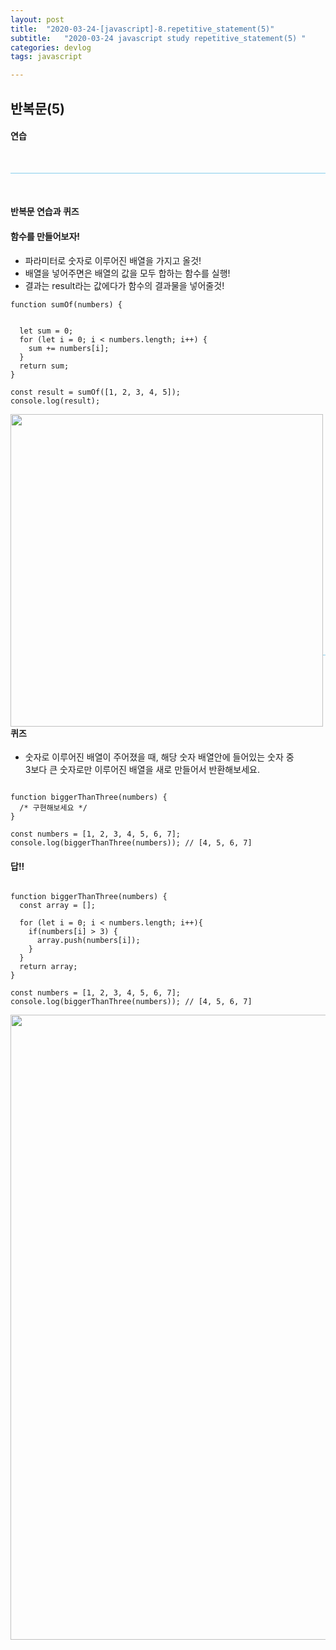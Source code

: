 ```yaml
---
layout: post
title:  "2020-03-24-[javascript]-8.repetitive_statement(5)"
subtitle:   "2020-03-24 javascript study repetitive_statement(5) "
categories: devlog
tags: javascript

---
```



## 반복문(5) <br/>


#### 연습



<br/>

<hr style="height: 1px; background: skyblue; "/>

<br/>


#### 반복문 연습과 퀴즈

#### 함수를 만들어보자!


- 파라미터로 숫자로 이루어진 배열을 가지고 올것!
- 배열을 넣어주면은 배열의 값을 모두 합하는 함수를 실행!
- 결과는 result라는 값에다가 함수의 결과물을 넣어줄것!


```
function sumOf(numbers) {


  let sum = 0;
  for (let i = 0; i < numbers.length; i++) {
    sum += numbers[i];
  }
  return sum;
}

const result = sumOf([1, 2, 3, 4, 5]);
console.log(result);

```

<img style="float: left;" src="https://user-images.githubusercontent.com/49095304/77408635-5f38d380-6dfb-11ea-9b2c-4d7602a2aecb.JPG" width="500"/><br/><br/><br/><br/><br/><br/><br/><br/><br/><br/><br/><br/><br/><br/>
<br/><br/><br/><br/><br/><br/>

<br/>

<hr style="height: 1px; background: skyblue; "/>

<br/>


#### 퀴즈

- 숫자로 이루어진 배열이 주어졌을 때, 해당 숫자 배열안에 들어있는 숫자 중 <br/>
3보다 큰 숫자로만 이루어진 배열을 새로 만들어서 반환해보세요.

```

function biggerThanThree(numbers) {
  /* 구현해보세요 */
}

const numbers = [1, 2, 3, 4, 5, 6, 7];
console.log(biggerThanThree(numbers)); // [4, 5, 6, 7]

```

#### 답!!

```

function biggerThanThree(numbers) {
  const array = [];

  for (let i = 0; i < numbers.length; i++){
    if(numbers[i] > 3) {
      array.push(numbers[i]);
    }
  }
  return array;
}

const numbers = [1, 2, 3, 4, 5, 6, 7];
console.log(biggerThanThree(numbers)); // [4, 5, 6, 7]

```



<img style="float: left;" src="https://user-images.githubusercontent.com/49095304/77408839-aaeb7d00-6dfb-11ea-8d2b-6fff0762c673.jpg" width="1000"/><br/><br/><br/><br/><br/><br/><br/><br/><br/><br/><br/><br/><br/><br/>
<br/><br/><br/><br/><br/><br/>
